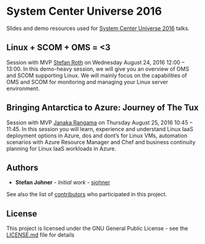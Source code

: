 # System Center Universe 2016
Slides and demo resources used for [System Center Universe 2016](http://systemcenteruniverse.eu) talks.

## Linux + SCOM + OMS = <3
Session with MVP [Stefan Roth](http://twitter.com/stefanroth_net) on Wednesday August 24, 2016 12:00 – 13:00.
In this demo-heavy session, we will give you an overview of OMS and SCOM supporting Linux. We will mainly focus on the capabilities of OMS and SCOM for monitoring and managing your Linux server environment.

## Bringing Antarctica to Azure: Journey of The Tux
Session with MVP [Janaka Rangama](https://twitter.com/JanakaRangama) on Thursday August 25, 2016 10:45 – 11:45.
In this session you will learn, experience and understand Linux IaaS deployment options in Azure, dos and dont’s for Linux VMs, automation scenarios with Azure Resource Manager and Chef and business continuity planning for Linux IaaS workloads in Azure.

## Authors
* **Stefan Johner** - *Initial work* - [sjohner](https://github.com/sjohner)

See also the list of [contributors](https://github.com/sjohner/SCU2016/contributors) who participated in this project.

## License
This project is licensed under the GNU General Public License - see the [LICENSE.md](LICENSE.md) file for details
